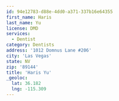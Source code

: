 ```yaml
---
id: 94e12783-d88e-4dd0-a371-337b16e64355
first_name: Haris
last_name: Yu
license: DMD
services:
  - Dentist
category: Dentists
address: '1012 Domnus Lane #206'
city: 'Las Vegas'
state: NV
zip: '89144'
title: 'Haris Yu'
_geoloc:
  lat: 36.182
  lng: -115.309
---
```

